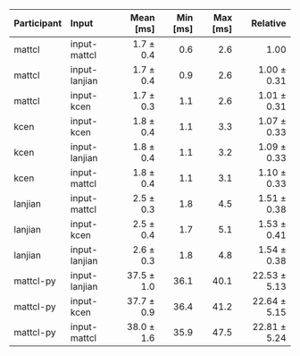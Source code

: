 | Participant | Input | Mean [ms] | Min [ms] | Max [ms] | Relative |
|:---|:---|---:|---:|---:|---:|
| mattcl | input-mattcl | 1.7 ± 0.4 | 0.6 | 2.6 | 1.00 |
| mattcl | input-lanjian | 1.7 ± 0.4 | 0.9 | 2.6 | 1.00 ± 0.31 |
| mattcl | input-kcen | 1.7 ± 0.3 | 1.1 | 2.6 | 1.01 ± 0.31 |
| kcen | input-kcen | 1.8 ± 0.4 | 1.1 | 3.3 | 1.07 ± 0.33 |
| kcen | input-lanjian | 1.8 ± 0.4 | 1.1 | 3.2 | 1.09 ± 0.33 |
| kcen | input-mattcl | 1.8 ± 0.4 | 1.1 | 3.1 | 1.10 ± 0.33 |
| lanjian | input-mattcl | 2.5 ± 0.3 | 1.8 | 4.5 | 1.51 ± 0.38 |
| lanjian | input-kcen | 2.5 ± 0.4 | 1.7 | 5.1 | 1.53 ± 0.41 |
| lanjian | input-lanjian | 2.6 ± 0.3 | 1.8 | 4.8 | 1.54 ± 0.38 |
| mattcl-py | input-lanjian | 37.5 ± 1.0 | 36.1 | 40.1 | 22.53 ± 5.13 |
| mattcl-py | input-kcen | 37.7 ± 0.9 | 36.4 | 41.2 | 22.64 ± 5.15 |
| mattcl-py | input-mattcl | 38.0 ± 1.6 | 35.9 | 47.5 | 22.81 ± 5.24 |
